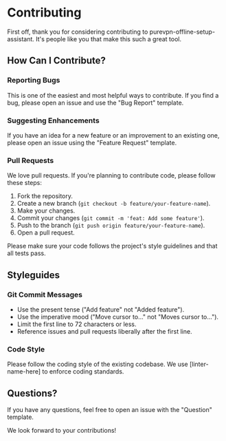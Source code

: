 # Contributing

First off, thank you for considering contributing to purevpn-offline-setup-assistant. It's people like you that make this such a great tool.

## How Can I Contribute?

### Reporting Bugs
This is one of the easiest and most helpful ways to contribute. If you find a bug, please open an issue and use the "Bug Report" template.

### Suggesting Enhancements
If you have an idea for a new feature or an improvement to an existing one, please open an issue using the "Feature Request" template.

### Pull Requests
We love pull requests. If you're planning to contribute code, please follow these steps:

1. Fork the repository.
2. Create a new branch (`git checkout -b feature/your-feature-name`).
3. Make your changes.
4. Commit your changes (`git commit -m 'feat: Add some feature'`).
5. Push to the branch (`git push origin feature/your-feature-name`).
6. Open a pull request.

Please make sure your code follows the project's style guidelines and that all tests pass.

## Styleguides

### Git Commit Messages
- Use the present tense ("Add feature" not "Added feature").
- Use the imperative mood ("Move cursor to..." not "Moves cursor to...").
- Limit the first line to 72 characters or less.
- Reference issues and pull requests liberally after the first line.

### Code Style
Please follow the coding style of the existing codebase. We use [linter-name-here] to enforce coding standards.

## Questions?
If you have any questions, feel free to open an issue with the "Question" template.

We look forward to your contributions! 